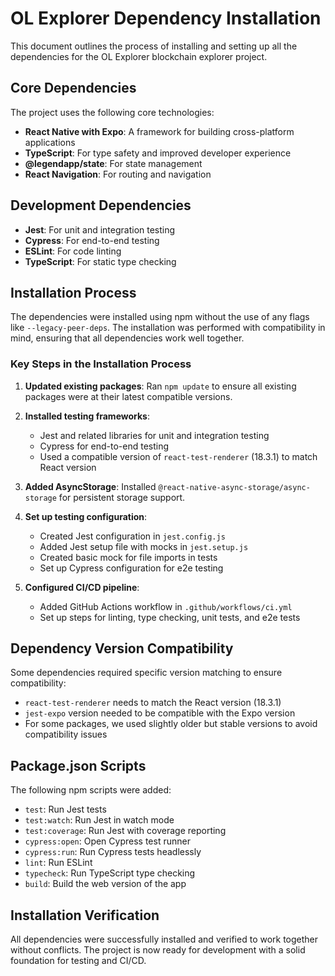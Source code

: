 # OL Explorer Dependency Installation

This document outlines the process of installing and setting up all the dependencies for the OL Explorer blockchain explorer project.

## Core Dependencies

The project uses the following core technologies:

- **React Native with Expo**: A framework for building cross-platform applications
- **TypeScript**: For type safety and improved developer experience
- **@legendapp/state**: For state management
- **React Navigation**: For routing and navigation

## Development Dependencies

- **Jest**: For unit and integration testing
- **Cypress**: For end-to-end testing
- **ESLint**: For code linting
- **TypeScript**: For static type checking

## Installation Process

The dependencies were installed using npm without the use of any flags like `--legacy-peer-deps`. The installation was performed with compatibility in mind, ensuring that all dependencies work well together.

### Key Steps in the Installation Process

1. **Updated existing packages**: Ran `npm update` to ensure all existing packages were at their latest compatible versions.

2. **Installed testing frameworks**:
   - Jest and related libraries for unit and integration testing
   - Cypress for end-to-end testing
   - Used a compatible version of `react-test-renderer` (18.3.1) to match React version

3. **Added AsyncStorage**: Installed `@react-native-async-storage/async-storage` for persistent storage support.

4. **Set up testing configuration**:
   - Created Jest configuration in `jest.config.js`
   - Added Jest setup file with mocks in `jest.setup.js`
   - Created basic mock for file imports in tests
   - Set up Cypress configuration for e2e testing

5. **Configured CI/CD pipeline**:
   - Added GitHub Actions workflow in `.github/workflows/ci.yml`
   - Set up steps for linting, type checking, unit tests, and e2e tests

## Dependency Version Compatibility

Some dependencies required specific version matching to ensure compatibility:

- `react-test-renderer` needs to match the React version (18.3.1)
- `jest-expo` version needed to be compatible with the Expo version
- For some packages, we used slightly older but stable versions to avoid compatibility issues

## Package.json Scripts

The following npm scripts were added:

- `test`: Run Jest tests
- `test:watch`: Run Jest in watch mode
- `test:coverage`: Run Jest with coverage reporting
- `cypress:open`: Open Cypress test runner
- `cypress:run`: Run Cypress tests headlessly
- `lint`: Run ESLint
- `typecheck`: Run TypeScript type checking
- `build`: Build the web version of the app

## Installation Verification

All dependencies were successfully installed and verified to work together without conflicts. The project is now ready for development with a solid foundation for testing and CI/CD. 